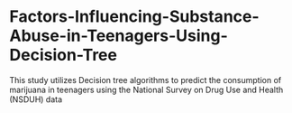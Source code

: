 # Factors-Influencing-Substance-Abuse-in-Teenagers-Using-Decision-Tree
This study utilizes Decision tree algorithms to predict the consumption of marijuana in teenagers using the National Survey on Drug Use and Health (NSDUH) data
